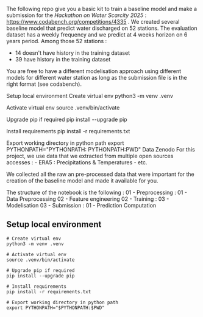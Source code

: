 The following repo give you a basic kit to train a baseline model and make a submission for the *Hackathon on Water Scarcity 2025* : https://www.codabench.org/competitions/4335 . We created several baseline model that predict water discharged on 52 stations. 
The evaluation dataset has a weekly frequency and we predict at 4 weeks horizon on 6 years period. Among those 52 stations :


* 14 doesn't have history in the training dataset
* 39 have history in the training dataset

You are free to have a different modelisation approach using different models for different water station as long as the submission file is in the right format (see codabench).

Setup local environment
Create virtual env python3 -m venv .venv

Activate virtual env source .venv/bin/activate

Upgrade pip if required pip install --upgrade pip

Install requirements pip install -r requirements.txt

Export working directory in python path export PYTHONPATH="PYTHONPATH:
PYTHONPATH:PWD" Data Zenodo For this project, we use data that we extracted from multiple open sources accesses : - ERA5 : Precipitations & Temperatures - etc.

We collected all the raw an pre-processed data that were important for the creation of the baseline model and made it available for you.

The structure of the notebook is the following :
01 - Preprocessing :
             01 - Data Preprocessing
             02 - Feature engineering
02 - Training :
              03 - Modelisation
03 - Submission :
              01 - Prediction Computation


## Setup local environment

``` shell
# Create virtual env
python3 -m venv .venv

# Activate virtual env
source .venv/bin/activate

# Upgrade pip if required
pip install --upgrade pip

# Install requirements
pip install -r requirements.txt

# Export working directory in python path
export PYTHONPATH="$PYTHONPATH:$PWD"
```
